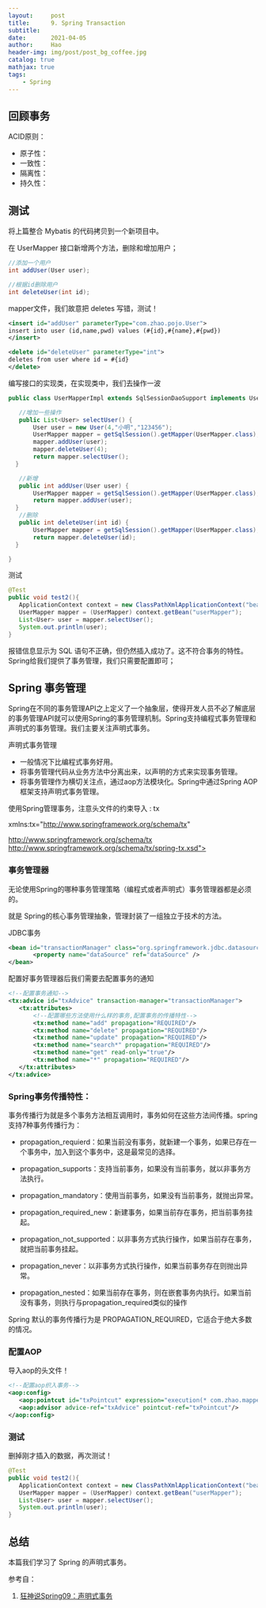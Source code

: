 ```yaml
---
layout:     post
title:      9. Spring Transaction
subtitle:   
date:       2021-04-05
author:     Hao
header-img: img/post/post_bg_coffee.jpg
catalog: true
mathjax: true
tags:
    - Spring
---
```



## 回顾事务

ACID原则：
+ 原子性：
+ 一致性：
+ 隔离性：
+ 持久性：

## 测试

将上篇整合 Mybatis 的代码拷贝到一个新项目中。

在 UserMapper 接口新增两个方法，删除和增加用户；

```java
//添加一个用户
int addUser(User user);

//根据id删除用户
int deleteUser(int id);
```

mapper文件，我们故意把 deletes 写错，测试！
```xml
<insert id="addUser" parameterType="com.zhao.pojo.User">
insert into user (id,name,pwd) values (#{id},#{name},#{pwd})
</insert>

<delete id="deleteUser" parameterType="int">
deletes from user where id = #{id}
</delete>
```

编写接口的实现类，在实现类中，我们去操作一波
```java
public class UserMapperImpl extends SqlSessionDaoSupport implements UserMapper {

   //增加一些操作
   public List<User> selectUser() {
       User user = new User(4,"小明","123456");
       UserMapper mapper = getSqlSession().getMapper(UserMapper.class);
       mapper.addUser(user);
       mapper.deleteUser(4);
       return mapper.selectUser();
  }

   //新增
   public int addUser(User user) {
       UserMapper mapper = getSqlSession().getMapper(UserMapper.class);
       return mapper.addUser(user);
  }
   //删除
   public int deleteUser(int id) {
       UserMapper mapper = getSqlSession().getMapper(UserMapper.class);
       return mapper.deleteUser(id);
  }

}
```

测试
```java
@Test
public void test2(){
   ApplicationContext context = new ClassPathXmlApplicationContext("beans.xml");
   UserMapper mapper = (UserMapper) context.getBean("userMapper");
   List<User> user = mapper.selectUser();
   System.out.println(user);
}
```

报错信息显示为 SQL 语句不正确，但仍然插入成功了。这不符合事务的特性。Spring给我们提供了事务管理，我们只需要配置即可；

## Spring 事务管理

Spring在不同的事务管理API之上定义了一个抽象层，使得开发人员不必了解底层的事务管理API就可以使用Spring的事务管理机制。Spring支持编程式事务管理和声明式的事务管理。我们主要关注声明式事务。

声明式事务管理

+ 一般情况下比编程式事务好用。
+ 将事务管理代码从业务方法中分离出来，以声明的方式来实现事务管理。
+ 将事务管理作为横切关注点，通过aop方法模块化。Spring中通过Spring AOP框架支持声明式事务管理。

使用Spring管理事务，注意头文件的约束导入 : tx

xmlns:tx="http://www.springframework.org/schema/tx"

http://www.springframework.org/schema/tx
http://www.springframework.org/schema/tx/spring-tx.xsd">

### 事务管理器

无论使用Spring的哪种事务管理策略（编程式或者声明式）事务管理器都是必须的。

就是 Spring的核心事务管理抽象，管理封装了一组独立于技术的方法。

JDBC事务
```xml
<bean id="transactionManager" class="org.springframework.jdbc.datasource.DataSourceTransactionManager">
       <property name="dataSource" ref="dataSource" />
</bean>
```
配置好事务管理器后我们需要去配置事务的通知
```xml
<!--配置事务通知-->
<tx:advice id="txAdvice" transaction-manager="transactionManager">
   <tx:attributes>
       <!--配置哪些方法使用什么样的事务,配置事务的传播特性-->
       <tx:method name="add" propagation="REQUIRED"/>
       <tx:method name="delete" propagation="REQUIRED"/>
       <tx:method name="update" propagation="REQUIRED"/>
       <tx:method name="search*" propagation="REQUIRED"/>
       <tx:method name="get" read-only="true"/>
       <tx:method name="*" propagation="REQUIRED"/>
   </tx:attributes>
</tx:advice>
```
### Spring事务传播特性：

事务传播行为就是多个事务方法相互调用时，事务如何在这些方法间传播。spring支持7种事务传播行为：

+ propagation_requierd：如果当前没有事务，就新建一个事务，如果已存在一个事务中，加入到这个事务中，这是最常见的选择。

+ propagation_supports：支持当前事务，如果没有当前事务，就以非事务方法执行。

+ propagation_mandatory：使用当前事务，如果没有当前事务，就抛出异常。

+ propagation_required_new：新建事务，如果当前存在事务，把当前事务挂起。

+ propagation_not_supported：以非事务方式执行操作，如果当前存在事务，就把当前事务挂起。

+ propagation_never：以非事务方式执行操作，如果当前事务存在则抛出异常。

+ propagation_nested：如果当前存在事务，则在嵌套事务内执行。如果当前没有事务，则执行与propagation_required类似的操作

Spring 默认的事务传播行为是 PROPAGATION_REQUIRED，它适合于绝大多数的情况。

### 配置AOP

导入aop的头文件！

```xml
<!--配置aop织入事务-->
<aop:config>
   <aop:pointcut id="txPointcut" expression="execution(* com.zhao.mapper.*.*(..))"/>
   <aop:advisor advice-ref="txAdvice" pointcut-ref="txPointcut"/>
</aop:config>
```

### 测试

删掉刚才插入的数据，再次测试！
```java
@Test
public void test2(){
   ApplicationContext context = new ClassPathXmlApplicationContext("beans.xml");
   UserMapper mapper = (UserMapper) context.getBean("userMapper");
   List<User> user = mapper.selectUser();
   System.out.println(user);
}
```

## 总结

本篇我们学习了 Spring 的声明式事务。

参考自：
1. [狂神说Spring09：声明式事务](https://mp.weixin.qq.com/s?__biz=Mzg2NTAzMTExNg==&mid=2247484148&idx=1&sn=9d3edabf2443cd3a552e62e51b1f4097&scene=19#wechat_redirect)
